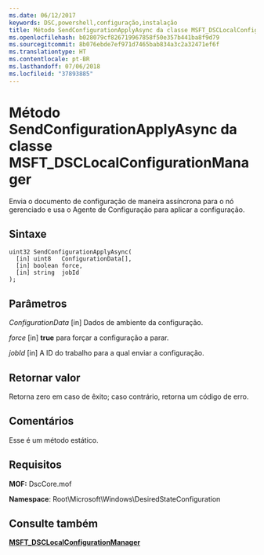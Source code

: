 ```yaml
---
ms.date: 06/12/2017
keywords: DSC,powershell,configuração,instalação
title: Método SendConfigurationApplyAsync da classe MSFT_DSCLocalConfigurationManager
ms.openlocfilehash: b028079cf826719967858f50e357b441ba8f9d79
ms.sourcegitcommit: 8b076ebde7ef971d7465bab834a3c2a32471ef6f
ms.translationtype: HT
ms.contentlocale: pt-BR
ms.lasthandoff: 07/06/2018
ms.locfileid: "37893885"
---
```

# <a name="sendconfigurationapplyasync-method-of-the-msftdsclocalconfigurationmanager-class"></a>Método SendConfigurationApplyAsync da classe MSFT_DSCLocalConfigurationManager

Envia o documento de configuração de maneira assíncrona para o nó gerenciado e usa o Agente de Configuração para aplicar a configuração.

## <a name="syntax"></a>Sintaxe

```mof
uint32 SendConfigurationApplyAsync(
  [in] uint8   ConfigurationData[],
  [in] boolean force,
  [in] string  jobId
);
```

## <a name="parameters"></a>Parâmetros

*ConfigurationData* \[in\] Dados de ambiente da configuração.

*force* \[in\] **true** para forçar a configuração a parar.

*jobId* \[in\] A ID do trabalho para a qual enviar a configuração.

## <a name="return-value"></a>Retornar valor

Retorna zero em caso de êxito; caso contrário, retorna um código de erro.

## <a name="remarks"></a>Comentários

Esse é um método estático.

## <a name="requirements"></a>Requisitos

**MOF:** DscCore.mof

**Namespace**: Root\Microsoft\Windows\DesiredStateConfiguration

## <a name="see-also"></a>Consulte também

[**MSFT_DSCLocalConfigurationManager**](msft-dsclocalconfigurationmanager.md)